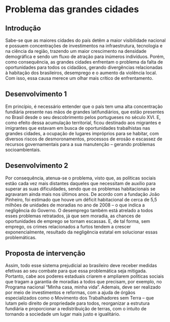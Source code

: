 # Problema das grandes cidades

## Introdução
Sabe-se que as maiores cidades do país detêm a maior visibilidade nacional e possuem concentrações de investimentos na infraestrutura, tecnologia e na ciência da região, trazendo um maior crescimento na densidade demográfica e sendo um fluxo de atração para inúmeros indivíduos. Porém, como consequência, as grandes cidades enfrentam o problema da falta de oportunidades para todos os cidadãos, gerando divergências relacionadas à habitação dos brasileiros, desemprego e o aumento da violência local. Com isso, essa causa merece um olhar mais crítico de enfrentamento. 

## Desenvolvimento 1

Em princípio, é necessário entender que o país tem uma alta concentração fundiária presente nas mãos de grandes latifundiários, que estão presentes no Brasil desde o seu descobrimento pelos portugueses no século XVI. E, como efeito dessa acumulação territorial, ficou destinado aos migrantes e imigrantes que estavam em busca de oportunidades trabalhistas nas grandes cidades, a ocupação de lugares impróprios para se habitar, com diversos riscos de desmoronamentos, processos de erosão e escassez de recursos governamentais para a sua manutenção – gerando problemas socioambientais.

## Desenvolvimento 2

Por consequência, atenua-se o problema, visto que, as políticas sociais estão cada vez mais distantes daqueles que necessitam de auxílio para superar as suas dificuldades, sendo que os problemas habitacionais se agravaram ainda mais nos últimos anos. De acordo com a fundação João Pinheiro, foi estimado que houve um déficit habitacional de cerca de 5,5 milhões de unidades de moradias no ano de 2008 – o que indica a negligência do Governo. O desemprego também está atrelado a todos esses problemas retratados, já que sem moradia, as chances de oportunidades de emprego se tornam escassas. E, de tal forma, sem emprego, os crimes relacionados a furtos tendem a crescer exponencialmente, resultado da negligência estatal em solucionar essas problemáticas.

## Proposta de intervenção

Assim, todo esse sistema prejudicial ao brasileiro deve receber medidas efetivas ao seu combate para que essa problemática seja mitigada. Portanto, cabe aos poderes estaduais criarem e ampliarem políticas sociais que tragam a garantia de moradias a todos que precisam, por exemplo, no Programa nacional “Minha casa, minha vida”. Ademais, deve ser realizado por meio de investimentos e reformas, com a ajuda de órgãos especializados como o Movimento dos Trabalhadores sem Terra – que lutam pelo direito de propriedade para todos, reorganizar a estrutura fundiária e proporcionar a redistribuição de terras, com o intuito de tornando a sociedade um lugar mais justo e igualitário.

